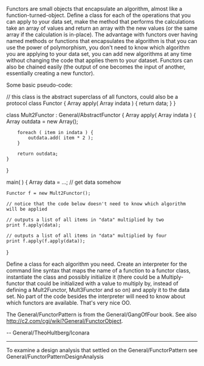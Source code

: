 Functors are small objects that encapsulate an algorithm, almost like a function-turned-object. Define a class for each of the operations that you can apply to your data set, make the method that performs the calculations take an array of values and return an array with the new values (or the same array if the calculation is in-place). The advantage with functors over having named methods or functions that encapsulates the algorithm is that you can use the power of polymorphism, you don't need to know which algorithm you are applying to your data set, you can add new algorithms at any time without changing the code that applies them to your dataset. Functors can also be chained easily (the output of one becomes the input of another, essentially creating a new functor).

Some basic pseudo-code:
    

// this class is the abstract superclass of all functors, could also be a protocol
class Functor {
	Array apply( Array indata ) { return data; }
}

class Mult2Functor : General/AbstractFunctor {
	Array apply( Array indata ) {
		Array outdata = new Array();

		foreach ( item in indata ) {
			outdata.add( item * 2 );
		}

		return outdata;
	}
}

main( ) {
	Array data = ...; // get data somehow

	Functor f = new Mult2Functor();

	// notice that the code below doesn't need to know which algorithm will be applied

	// outputs a list of all items in "data" multiplied by two
	print f.apply(data);

	// outputs a list of all items in "data" multiplied by four
	print f.apply(f.apply(data));
}


Define a class for each algorithm you need. Create an interpreter for the command line syntax that maps the name of a function to a functor class, instantiate the class and possibly initialize it (there could be a Multiply-functor that could be initialized with a value to multiply by, instead of defining a Mult2Functor, Mult3Functor and so on) and apply it to the data set. No part of the code besides the interpreter will need to know about which functors are available. That's very nice OO.

The General/FunctorPattern is from the General/GangOfFour book. See also http://c2.com/cgi/wiki?General/FunctorObject.

-- General/TheoHultberg/Iconara

----

To examine a design analysis that settled on the General/FunctorPattern see General/FunctorPatternDesignAnalysis